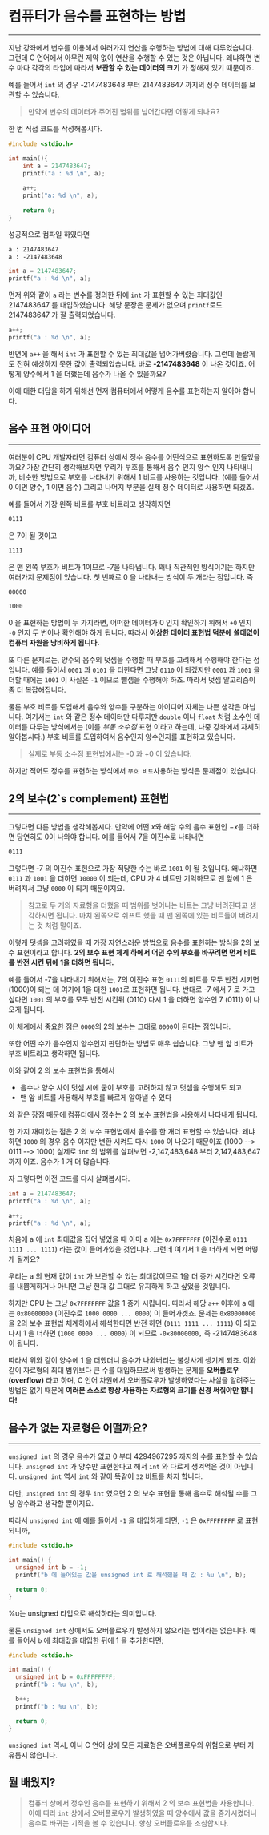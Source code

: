 # 컴퓨터가 음수를 표현하는 방법

---

지난 강좌에서 변수를 이용해서 여러가지 연산을 수행하는 방법에 대해 다루었습니다. 그런데 C 언어에서 아무런 제약 없이 연산을 수행할 수 있는 것은 아닙니다. 왜냐하면 변수 마다 각각의 타입에 따라서 **보관할 수 있는 데이터의 크기** 가 정해져 있기 때문이죠.

예를 들어서 `int` 의 경우 -2147483648 부터 2147483647 까지의 정수 데이터를 보관할 수 있습니다.

> 만약에 변수의 데이터가 주어진 범위를 넘어간다면 어떻게 되나요?

한 번 직접 코드를 작성해봅시다.

```c
#include <stdio.h>

int main(){
    int a = 2147483647;
    printf("a : %d \n", a);
    
    a++;
    print("a: %d \n", a);
    
    return 0;
}
```

성공적으로 컴파일 하였다면

```tex
a : 2147483647 
a : -2147483648 
```

```c
int a = 2147483647;
printf("a : %d \n", a);
```

먼저 위와 같이 `a` 라는 변수를 정의한 뒤에 `int` 가 표현할 수 있는 최대값인 2147483647 를 대입하였습니다. 해당 문장은 문제가 없으며 `printf`로도 2147483647 가 잘 출력되었습니다.

```cpp
a++;
printf("a : %d \n", a);
```

반면에 `a++` 을 해서 `int` 가 표현할 수 있는 최대값을 넘어가버렸습니다. 그런데 놀랍게도 전혀 예상하지 못한 값이 출력되었습니다. 바로 **-2147483648** 이 나온 것이죠. 어떻게 양수에서 1 을 더했는데 음수가 나올 수 있을까요?

이에 대한 대답을 하기 위해선 먼저 컴퓨터에서 어떻게 음수를 표현하는지 알아야 합니다.

## 음수 표현 아이디어

---

여러분이 CPU 개발자라면 컴퓨터 상에서 정수 음수를 어떤식으로 표현하도록 만들었을까요? 가장 간단히 생각해보자면 우리가 부호를 통해서 음수 인지 양수 인지 나타내니까, 비슷한 방법으로 부호를 나타내기 위해서 1 비트를 사용하는 것입니다. (예를 들어서 0 이면 양수, 1 이면 음수) 그리고 나머지 부분을 실제 정수 데이터로 사용하면 되겠죠.

예를 들어서 가장 왼쪽 비트를 부호 비트라고 생각하자면 

```tex
0111
```

은 7이 될 것이고

```tex
1111
```

은 맨 왼쪽 부호가 비트가 1이므로 -7을 나타냅니다. 꽤나 직관적인 방식이기는 하지만 여러가지 문제점이 있습니다. 첫 번째로 0 을 나타내는 방식이 두 개라는 점입니다. 즉

```tex
00000
```

```tex
1000
```

0 을 표현하는 방법이 두 가지라면, 어떠한 데이터가 0 인지 확인하기 위해서 `+0` 인지 `-0` 인지 두 번이나 확인해야 하게 됩니다. 따라서 **이상한 데이터 표현법 덕분에 쓸데없이 컴퓨터 자원을 낭비하게 됩니다.**

또 다른 문제로는, 양수의 음수의 덧셈을 수행할 때 부호를 고려해서 수행해야 한다는 점입니다. 예를 들어서 `0001` 과 `0101` 을 더한다면 그냥 `0110` 이 되겠지만 `0001` 과 `1001` 을 더할 때에는 `1001` 이 사실은 `-1` 이므로 뺄셈을 수행해야 하죠. 따라서 덧셈 알고리즘이 좀 더 복잡해집니다.

물론 부호 비트를 도입해서 음수와 양수를 구분하는 아이디어 자체는 나쁜 생각은 아닙니다. 여기서는 `int` 와 같은 정수 데이터만 다루지만 `double` 이나 `float` 처럼 소수인 데이터를 다루는 방식에서는 (이를 *부동 소수점* 표현 이라고 하는데, 나중 강좌에서 자세히 알아봅시다.) 부호 비트를 도입하여서 음수인지 양수인지를 표현하고 있습니다.

> 실제로 부동 소수점 표현법에서는 -0 과 +0 이 있습니다.

하지만 적어도 정수를 표현하는 방식에서 `부호 비트`사용하는 방식은 문제점이 있습니다.

## 2의 보수(2`s complement) 표현법

---

그렇다면 다른 방법을 생각해봅시다. 만약에 어떤 $x$와 해당 수의 음수 표현인 $-x$를 더하면 당연히도 0이 나와야 합니다. 예를 들어서 7을 이진수로 나타내면

```tex
0111
```

그렇다면 -7 의 이진수 표현으로 가장 적당한 수는 바로 `1001` 이 될 것입니다. 왜냐하면 `0111` 과 `1001` 을 더하면 `10000` 이 되는데, CPU 가 4 비트만 기억하므로 맨 앞에 1 은 버려져서 그냥 `0000` 이 되기 때문이지요.

> 참고로 두 개의 자료형을 더했을 때 범위를 벗어나는 비트는 그냥 버려진다고 생각하시면 됩니다. 마치 왼쪽으로 쉬프트 했을 때 맨 왼쪽에 있는 비트들이 버려지는 것 처럼 말이죠.

이렇게 덧셈을 고려하였을 때 가장 자연스러운 방법으로 음수를 표현하는 방식을 2의 보수 표현이라고 합니다. **2의 보수 표현 체계 하에서 어던 수의 부호를 바꾸려면 먼저 비트를 반전 시킨 뒤에 1을 더하면 됩니다.**

예를 들어서 -7을 나타내기 위해서는, 7의 이진수 표현 `0111`의 비트를 모두 반전 시키면 (1000)이 되는 데 여기에 1을 더한 `1001`로 표현하면 됩니다. 반대로 -7 에서 7 로 가고 싶다면 `1001` 의 부호를 모두 반전 시킨뒤 (0110) 다시 1 을 더하면 양수인 7 (0111) 이 나오게 됩니다.

이 체계에서 중요한 점은 `0000`의 2의 보수는 그대로 `0000`이 된다는 점입니다.

또한 어떤 수가 음수인지 양수인지 판단하는 방법도 매우 쉽습니다. 그냥 맨 앞 비트가 부호 비트라고 생각하면 됩니다.

이와 같이 2 의 보수 표현법을 통해서

- 음수나 양수 사이 덧셈 시에 굳이 부호를 고려하지 않고 덧셈을 수행해도 되고
- 맨 앞 비트를 사용해서 부호를 빠르게 알아낼 수 있다

와 같은 장점 때문에 컴퓨터에서 정수는 2 의 보수 표현법을 사용해서 나타내게 됩니다.

한 가지 재미있는 점은 2 의 보수 표현법에서 음수를 한 개더 표현할 수 있습니다. 왜냐하면 `1000` 의 경우 음수 이지만 변환 시켜도 다시 `1000` 이 나오기 때문이죠 (1000 --> 0111 --> 1000) 실제로 `int` 의 범위를 살펴보면 -2,147,483,648 부터 2,147,483,647 까지 이죠. 음수가 1 개 더 많습니다.

자 그렇다면 이전 코드를 다시 살펴봅시다.

```cpp
int a = 2147483647;
printf("a : %d \n", a);

a++;
printf("a : %d \n", a);
```

처음에 a 에 `int` 최대값을 집어 넣었을 때 아마 a 에는 `0x7FFFFFFF` (이진수로 `0111 1111 ... 1111`) 라는 값이 들어가있을 것입니다. 그런데 여기서 1 을 더하게 되면 어떻게 될까요?

우리는 a 의 현재 값이 `int` 가 보관할 수 있는 최대값이므로 1을 더 증가 시킨다면 오류를 내뿜게하거나 아니면 그냥 현재 값 그대로 유지하게 하고 싶었을 것입니다.

하지만 CPU 는 그냥 `0x7FFFFFFF` 값을 1 증가 시킵니다. 따라서 해당 `a++` 이후에 a 에는 `0x80000000` (이진수로 `1000 0000 ... 0000`) 이 들어가겟죠. 문제는 `0x80000000` 을 2의 보수 표현법 체계하에서 해석한다면 반전 하면 (`0111 1111 ... 1111`) 이 되고 다시 1 을 더하면 (`1000 0000 ... 0000`) 이 되므로 `-0x80000000,` 즉 -2147483648 이 됩니다.

따라서 위와 같이 양수에 1 을 더했더니 음수가 나와버리는 불상사게 생기게 되죠. 이와 같이 자료형의 최대 범위보다 큰 수를 대입하므로써 발생하는 문제를 **오버플로우(overflow)** 라고 하며, C 언어 차원에서 오버플로우가 발생하였다는 사실을 알려주는 방법은 없기 때문에 **여러분 스스로 항상 사용하는 자료형의 크기를 신경 써줘야만 합니다!**

## 음수가 없는 자료형은 어떨까요?

---

`unsigned int` 의 경우 음수가 없고 0 부터 4294967295 까지의 수를 표현할 수 있습니다. `unsigned int` 가 양수만 표현한다고 해서 `int` 와 다르게 생겨먹은 것이 아닙니다. `unsigned int` 역시 `int` 와 같이 똑같이 `32` 비트를 차지 합니다.

다만, `unsigned int` 의 경우 `int` 였으면 2 의 보수 표현을 통해 음수로 해석될 수를 그냥 양수라고 생각할 뿐이지요.

따라서 `unsigned int` 에 예를 들어서 `-1` 을 대입하게 되면, `-1` 은 `0xFFFFFFFF` 로 표현되니까,

```c
#include <stdio.h>

int main() {
  unsigned int b = -1;
  printf("b 에 들어있는 값을 unsigned int 로 해석했을 때 값 : %u \n", b);

  return 0;
}
```

%u는 unsigned 타입으로 해석하라는 의미입니다.

물론 `unsigned int` 상에서도 오버플로우가 발생하지 않으라는 법이라는 없습니다. 예를 들어서 `b` 에 최대값을 대입한 뒤에 1 을 추가한다면;

```c
#include <stdio.h>

int main() {
  unsigned int b = 0xFFFFFFFF;
  printf("b : %u \n", b);

  b++;
  printf("b : %u \n", b);

  return 0;
}
```

`unsigned int` 역시, 아니 C 언어 상에 모든 자료형은 오버플로우의 위험으로 부터 자유롭지 않습니다.

## 뭘 배웠지?

> 컴퓨터 상에서 정수인 음수를 표현하기 위해서 2 의 보수 표현법을 사용합니다. 이에 따라 `int` 상에서 오버플로우가 발생하였을 때 양수에서 값을 증가시켰더니 음수로 바뀌는 기적을 볼 수 있습니다. 항상 오버플로우를 조심합시다.